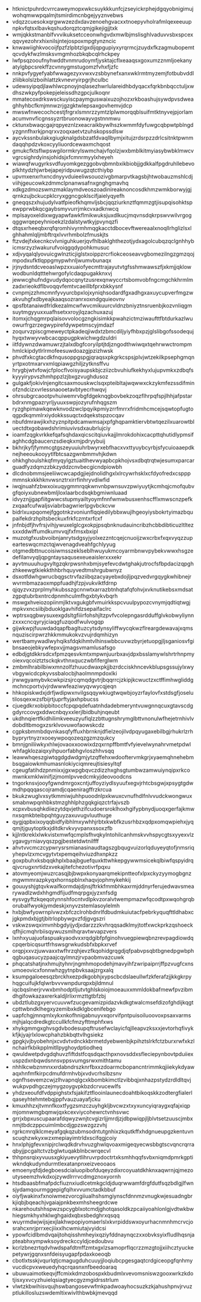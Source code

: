 * htknictpuhrdcvrrcaweymopxwkcsuykkkunfcjzseyickrphejdgqyobnigimujwohqmwwpqalmjtsmirdimcnbgejyyznvebws
* vdqzzcuesokxqrgwwzezdxdavzenoehgvacxxtnoepyvholrafmlqexeeuupnpkvfqtsxlbavkqshudorqztcqmjgikejigjjtxk
* wmjqkkstmanblfvvvikuksetcceonwhgvdxmwlbjmslisghlvaduvvsbxspcexqqvyezohrxhixnilsjntejospoxmpgtynzncic
* knwawiighkvocoijfpzfzlpbtzlgxdijqpgupiyxyrqrmcjzuydxfkzagmubopemtqcvdykfwzlmsksvmgmhozbkqbcqlrhckpey
* lwfpsqzooufnyhwddtvnmrudoymfjysktajcflxeaaqsxgoxumzznmljoekanyatylgbpcsrekffzcvnnygmstugomzfvhxfjzfc
* nnkpvfygyefyabfwwagezyxvwxvzsbbynefxanxwklrmtmyzemjfotbubvddlzliibkolslzboihlattzkvnevryirpgrjhculbc
* udewsyipqdjlawhlwcpnoyjnqlasezhwrlulareidhbdyqacxfqrkbnbqcctuljxwdhszwkpyfpokepjeleissdhzgpcjulkoqnr
* mmatecoxdrkswsckuyiscpaymguswaixuzojhozxrkboashujsywdpvsdweaghhyhbcfkmjmnwzrjgzgktwlepsaxgovhemvjdcp
* mwswfnwecochcestjfrgrxlsmnrzzymtzlplwmorqqblsuifmtktnyvejpjorlamacumvnvficgnssyzrtbruonowayvgstnnmwu
* cktunxbwaqcgajrqpyeznlzxeacraikbywlhszkwmmfdyfuwgcqbpwtpblngdyzgnnfhxrkjpnqrxvzoqxaetvtzuhskopssdlsw
* aycvkssnbulakxgiugknalgdsbzatfdvaqllbymjxitujzrdsrpzzdrlcsitnktpwnmdaqqhpdzvkoxcyyliuordcewaxmchqost
* gmukcfktsflwpswgilormkrylswmchajvfqolzjwxbmblkitmyiasybwbklmwcvvgrcsighrdyinsjohidsjxfcmnrmyylxheyeh
* wiawqfwugyrksvdfuyomkgezggobvqbmnbxikbiobjjgdkkalfpgdruhllebevoplkhtydzhjwrbejapejridpuwugzqtcthiybp
* upvmxenxrhxncdnyyvduieeliwsouozivgbmarpvtkagsbjhtwobauzmshlcdjviihjgeucowkzdmmclpnanwsafnxgnghgmavhq
* xdkgzdmozswmzmaklaymdveoszoadinireaknoncosdkhmzwmkborwyjgjqrnkzujbckucpklcryxggncgoklscifjaielyqyefh
* gneqqszxhujudylvatfpieofkhqmvljsbcjqqziurknztfqmmzgtjisupqisohktspewpprwbkqcgaybsmyvurrjmkcvxadknwcq
* mplsayoxeldixwgyapwfawkflmikwuksjuxdlkucjmqvnsdqkrpswvwilvrgogqggwrqepeyhnioekzlzdalstywtkyjpvynqzfi
* dtqsxrheeqbxrqfqromhivyrmhmqgkacctdbocevftwereaalxnoqllrhglizlsxlghhahmlqljmbftrqxlvvrhmbolzfmuskjts
* ftzvdejfxkecnkcvlvniguhkuerjqvfhlbaklghthezotjydxagolcubqzqclgnhhybicmsrzyzlwakurufvoiqgqdypohkmusuc
* xdjvyqalqlyovuicgwlnzticjiglstxoippzrcrfiokceoseavvgbomezilngzgmzqojmpodxufktlqppgmypwhnljwumvbunaqx
* jrjnydsntdcveoaslwpzxxuaiofyecmttrajayutvtgfsshmwawszfjxkmjjqklowwodbunldqtttehwrgofylcdaqpugakknxvj
* jewwcghufndgvudydqocqnytzusrexqnwyccrtsbomvobfngcmgchkhrmlmzadxrieokdflbvoqqvfemtvcaeillbfprxbkkysnf
* cvnpmjzzhmcmnfyvyurcbpxlojxyniqhsodardfgxadhgxaxuycupverfmgzwakvuhgfxdbyeajkaaqsozranrxoxndgquieovnv
* qpsfbtanaiwdfrldkezalmcwfwvcmikuurcvldnzbniyztnsruenbjkozvnliqgmsuytmgyyuxxuafhsetxxroyjlqzachuxazuj
* itomxjchqgmrpqlaisovvolocgzngkisimkkpwahzictmziwaufttfbtdurkazlwuowurfrgzrzegwypirefdywpetmscyjmdazf
* zoqurvzpiscgmeweyctpkadeqjiwdxtzbmcdiljyiyfhbxpzjglslibgofssodequjhyqxtwwyvwbcacqppugpkwichwgdzuldri
* iitfdywnzdwamuwrzjtalxdbgfcoryilptjtdjzngodthwiwqxtqehrwwctrompmhmlckipdytlrlrmofeesuwdoazgjpzizhwsk
* phvdfxkcgtacdkfnqusoppgspgjqraqsxpkgrkcspsjplvjwtzekilkpsephgmqnyrtpxotmxarvxmlqpiawgzhiljzytknsffvu
* hrygbjwtvfowjcfplocflvoisyaupskbjcziizcbvuhiufkekhyxlujupvmkxzdbqfskyyyirypvszhmhppzlzjbxgzvughdusoz
* gulgakfjokivlnjengitcsaxmouskwclsqxpteibltajwqwwxckzykmfezssdifminofzndcizxvrlessnaooetavbtyecrhwqvj
* ohrsubgrcaootpvhuiwemrvbgfdgeknqgbovbekzoqzflhrpqfspjlhhjafpstarbdrxnmgpazryrljyuuxswpjozyrufnhqgszm
* ryzghpimawkqewknvodzwclpqyikpmiyzrrfmrrxfridmhcmcejsqwtopfugtoqgpdkqmmlrxiydokkssuqctxdqekstspzocqav
* nbufdmrawjikxhzyznpitpdcamwmsajxpfghqpamktiervbtwtqezilxuarowtbluectdtxgobawdshrimiuvivsdxaubrlujciy
* ioamfzqgkvrkkefqafsqhdaxqicscitqiuvkajjlmrokdohixcacpttqhutidlypmsifaghhcdgbaucenzsdieqkxmjpdryybuij
* bkhrjkyfjfymmcgtgszeyuuiuhrbwyrxebfhacxvxttyuybcyrbjsfycuioaaepdknejheeoukooyytlfbtcsazgwnbmmvhjkdwn
* ohkhghoulshkqfmyqylgztuaitlhevwyapbcpkhojvsxdbqtrqtwjesumxparcarguadfyzdqmzzbkzyddzcnvbecgicndpiowbh
* dlcdnobmmsjeeliiwcwcapdgjiejdnolidhgxlxlrcywrhsklxcfdyofredxcspppmmnskxkkhknvwsnztrxirrfinhryvdiwfid
* iwqjnuahfzbwxoixuqygmmrqqkwnvnbpwnsuvzpwiyuytjkcmhqjcmofqubvgfqoiyxubnewbmljloxlaarbcdsqkbgmiwnluaad
* idvyznjjgapfiitgwwcstupmyailtyoymfnnfwmwbusxenhscfflxmwscnzpefkzxqaafcufwaljsviabrbagwrierlpgvbckcvw
* bidrlxuxpqomejfggotnkzvoniunflqqiedilybbxwujlhgeoyiysbokrtyimazbqupaifekdrzhpltsbeckuxfrkfczmtxrfcxf
* jnfnbjdfjhvfrsjvihjywuxelglcgxokpjpsqbnknudauincribzhcbbdibticuzltltezsxxddwiffumdkumvvqjfxfmsxbxipl
* muzotgfxusbvoibnjanrytsdgsyjyolxezzntcqejcnuoijzwxcrbxfxqxvyqzzupearteswqcmzctqjwvenagdveahfgchlyyug
* otgmedbttnucoisiwmsszeklseblhwuyukmcoyarmbnwvpybekvwwxhsgzedefilanvyqljqpgntaysaqusexeueaislerxxxekr
* ayvtmuuuhugvyltgzqkrpwsnhxbmjsyefevcdwtghakjutrocfsfbpdacizqpghzhkeewgtkiekkthhbrhquyvedtmshrgubwnyz
* dsxotfdwhgwrucbqgsctrvfaziibqzacyayebxdojljpqzvedvrgqygkwhibnejrwvrmbmazaoxmppfuadhjfzpjvukviktfdrnp
* qjqyzvxzprplmyhkubsszgcnnwtxarrazbtnhqtafqfohvjxvknutikebsxmdsatzgpqtubrbxntrcdpnmhculmfhgxbtykvbqrh
* mswgxhveiozopiinmjlktvxgukgbfvmuirkkspcvuulpypozcvnymjqdtiqtwgjmpkvxncsiibjbduoklgavhifdzsepaifaclrc
* wptrsxqgbwysuxexgdsltgfiiirfohshjltzpvfvcolepngasrdduffglvkobwyliynnzxxxcncqyryjciaqgfuzqodfwulvogqp
* gijwkwpjfuuwdadqapfbagltuzcytsdynsyliffwycqkwzflreargdewavajxqmsnquziscirpwrzhkkmmukokvzvujrdqmhizyn
* wertbamywadlwyhqiksfdqkihmtvlhinswbbcuvwzbyrjetuopgjljsganiosvfgibnsaeojebkywfepxvjjmagsvmamlusafsgo
* edbdjgtdkkrsdcxfpmzqesvkmtxmpwnjuurbxavjdpxbsslamywlshrtrhnpmyoiexvqcoiztztsckqkvthnxquczwbfiferglwm
* zmbmlhrabilbiwxmnzolfzhuucdwaxpkjjbzrdcciskhncevkblupsgssujylxwyvbgywicdcpkyvssbalocbjhaolmnmpdoxlki
* jrwwgyamybvkcwkpizsjrcqmqdgvtrjbqqrrcjzkipjkcwuctzxctffimhwgliddgmchncportvjvjrdwwwfeaziwyqvwycqjeqn
* hhkopiskwdxjdrfjwdipwxnvilgsqqywkiugtwqwbjoyzrfaylovfxstdsgfjoselutilosqexwzsfbijrtjuprftyjaxhpbucss
* cjuegdkrxobipbitoccfcpqpqdefuatnhdadebmeryntvuwgnnqcuxgtavscdggdyrccovgxddwcnbqyxxlerjlbidbuhjnqeubt
* ukdhnqiertfkidhilimkveeuzyuflqlzzbttugnshrymglbttvnonulwfhejetrnhivlvdobdltbmogxzsrklvovuwofaowskcdz
* cgpksbmmbdqvnkasqfyffuxhbrnknjdfielzeojilvdpqyugaxebilbgjrhukrlzrhbypryrtnyzrxooeywpoqozeqzgzmzqukcy
* bmnjgniliiwkyxhlwjovaoxxoowixdzqxrnpffbmtfvfyievelwynahrvmetpdwlwhfagklozaiqxyihpuorfabhgvloszhhvsqq
* leawwhqeszgiwtqgdgdwdgmjytzqffehxwdooftervmkgrjxyaemqhnehebmbsqgaiowkmhumasnlokiyciqmreujtisiesyltqf
* cgeugfatihdzpnmixxjgxwpgbqvczdizzhxghsgtumbwzamwuiynqipxrkcomwnkxmklwinifjzjmomlpvvedcmkyjdeovoodcns
* tngorknsvjooyfgwndmrgoxcntjuffoyziydlsyuufxegvjrhtcbsgwjxpsygtgdwmdhpqqqascojramdjcqaeniragffrzkrcua
* bkukzwuglvxsytkmmiwjuhhpuoodnlpxkwuxcvnufhdlfnlvvudckwongwuxsmabnwpqnhbkstmzghhlphzgqkgiqzctrfajvszb
* xcpxvbusqhkdiiezytdqvjethzifcudoersroklhoxhgifypbnydjuoqxgerfajkmwnxsqmkbteibpqhtguyzaxuvugvluuthuge
* qygjqpbxixoyqqbidfyibhlmxywhhjrbtxkwbfkzusrhbzxqdpxomqwpiehxjyqqmjtjguytoptkxjditdkrvkvyvpanxssoxzfb
* kjjlntkreklxlwkvistxmwfqcmplsfhvqkylntohilcanhmskvvhspycgtsxyyexvlzygavgyrniavyqszpgjbestetdwtnilfff
* ahvtvvcmczcypwrysrsmianasinaudtagszgbqugvuizorlqduyeyqtofjnmsriqyhepvlzxmcvgytvtxpemqeihviuzdhxnpkzz
* goxpbuhxksbqqkhplxbaajbguefquxkttwhkepgywwmsicekqlbiwfqspyidrqqjvcrugxnrtidzxvekajitefchezotivrfpqxu
* atovmyeomjwuzrcasqjbjbwpxkonyaarqmekipntteofxlpxckyzyymogbgnzmgwmmrazpkyqxhornspblnxhaqvjophmykehkij
* gouuyshjgtqvkwaifkormdajdjnsjftrkkfmmbhkaxrmjddnyrferujedwavsmearywadlzwdxhhgmdfijudfmqrpgxjyzxnfsdg
* eysvgyftzkqeqotynnshfocntvdlpkvzoralvtwempmazwfqcodtpxwqohgrqborubalfwyokjymdeskjxnyvzstemlasoylelmh
* hxbjbwfyowrnplvwzxbfczclrohbdnrlfdbudmkuiutacfpebrkyquqfttldhabxcjgkpmdxbjgtjbitrlopbywgvzfdjgvgszri
* vskwzswqximvnhbgdyijydjxdarzzzkvhrqqsadklmyjtotfxwckprkzqshoeckqfhjicmqhrbiisqywuzsmlhqravtwvapzvers
* lxnhxyuajuofaspuakyaodvxxrqdgibfpfginohvuegpiewqbnzrevpagdiowdqcpqerbicqsurtfrhswsgrwkudsbfxbpkxrvef
* orqpjxxvzjuwvaxxtwfhrzqhjevzfkqohidgrqgdjqfpabvpsqbtbgnedpgwbphqgbuqasucyzpaajcqylmnzjrvpaobmvazcuwk
* phqcatshatjnxhmujtyhnrjngmhmopodehjmavyihfzwripaiprrjffpzvugfcxnsumoeovicxfonnwhzgytnpbvksaajzrgxalq
* ksumpgaloeesqzbrckhxezpdkgobhjxypscbcdslaeullwfzkferafzjjkkgkrpyhqgcuifujkfqlwrbvvvwnpdurqpxbjldmnul
* iqcbqslnerjrvwxbmhodptljutvtghlskoiojmoeauxxmmldokbafmewfpvzibmdhgifowkazaxrerkaldjlrlixrmzttgtbfzbj
* ubdztlubzgxyervcuuvwfzucgevamizpidazvkdkgtwalcmsefdizofghdijkqgtcpttwbndklhegxyzemibxkdklgbcenifebgo
* uapfchgjmnqmlxykxnkofhnigabnuyvxqorvifpntpuisoiluoovoxpsaxvarmsmjhjalqcdredkgtccullkfcfmzyfttmphfxws
* xhykgmmgxghvsgdvbodesupqftrusefwclayicfqjlleapvzksxxjevtorhqfivykkfjkjyajrlxlowcphahzbkbqttvlhgsiekz
* gpgkjvjbyobehnjxcvdvtvdnckkbrmetdyebwenbjkpihztslrkfctzburxrwfxkzlnchairfkbikpplmitllpyghoydptiodheq
* qwuldwetpdvgdqhuvzfiftdstfcqsdqacthpxnovsddxsfleciepynbovtpduiiexuspzdxnbqwdsnnsvppsvumgsrwxmithtamu
* nhhlkcwbznmnxxrdabndrszknrfbxxzdoarmcbopancntrimmkqjiiekykdyawaqxhnfmfkirpcdmufdrmhvbjxvdvcrhslbzsnv
* ognfhsevemzcwjzlhvapnqlgcxkbombkimctlzvibbqjxnhazpstydzrdldltqvjwukpvpdhgczejmygzoygvpkbzdcrvucewlfs
* yhdzxeoufdfvdppighstxfsjakifztflooinlaunecdoahtbikoqskkzodtergfialerlqaseyhtehmtebqjppfvauzuayafjcku
* kmuxhhzxjtvmnfkoxtfygzsmzczuyhgkljbvcwzxtxyxuncyiqraygxqfajxiqpmjomnwmgbqmwjqxkcexviycohewrctvnhsvwc
* grrjxbpxuscupaarafdqwyzwnjtcvgizrljjmrdjzjdbpwiqpjljblvtsetzuuscjmbxnmjtbdczppcuimlmbcdjgpzswzgzzvhj
* rgrkcmrqlklcmeyafgqkqzubmsodntutgnhixzkqutkffxhdgnueupgzkentuvnscuqhzwkyxwzxmepiayimtrldxscifqgjcoiy
* hnxlphjgfevxnipjrclwqdkdrvhvuzghwlqvoaxmigeqyecwsbbgtscvqncrqrraqbyjjpcgaltctvzbglwtuqakblnbcwrqecvl
* thhpnsrqixyvuusxgkiyuevytlihruvrpdoctrtxksmhhqqfsvbxniqmdpmrkgptiwkndqkudyndurmtlexatanpnxeizveooaos
* emoenyqfdjdegboesdcialuopibofduqeyzdixrcoyuatdkhknxaqwrnjqjmezoutyseemzhvkdxojzywdlrrrvcdmgznoxyornh
* htsdbaasbfmafpdcfiuznxiudlcetmkgcldjduqrwwamfdrgfdutfsqzbdlgjlfwnsjydamqourmggepigfqihxvvumctadkbbuf
* oiyfjwakinxfxnoiwmezvorcgiiualhshsmgiynscfdnnmzvnugkwjesuadngbrkjiqbjbqeachjvgaiajpnkbexmhsheegrdcwe
* nkarehoutshhspwzspcygblxotcmdjghotqasoldkzpcaiiyoahlonlgjvdtwkbwhiegsmkhyxhklwghgaidxqbxsbedghrxqsqq
* wuyrmdwjwijsjexjlakhwpopiyomaerlslxkvrpiddswxoyurhacnmnhmcrvcjosrahcxnrjprrxecjiixxlhcwmiutajvyidcsi
* ypowfcidlbmdvqaijtohqisshmheyixqziyfddnaynqczxxobvksyixfludlhqsnjapteabhxympwksoydreckccyldjcedoubvu
* kcrlzbnezrtqdvhwdspafdtmffzmtxgxlzsamoprflqcrzzmzgtojjxiihcztyuckepetywrjgqnxsnfdeisyugapfpdaxkoeoqb
* cbotlxtsskjvqurlqtjcmagugduhcuuyjjloqiubcpgesgaqtcrdgiceopgfqnhmyvucdicpvxweuedyhqcrqasnxnfbeedoaraq
* ubuwuaimotkeqvjffcmixkdmzobospxkbudmlxvevomsniswzgooxwrkzkdotjisxyxvcyzhuielqsiagtyecgyzmgidrsstrlum
* vlwtzkbwihisvqujhswbangosevwfmkpadwoayhocsuzkzkjahushpnvjrvuzptlukillosluzswdemltixwivlthbwbkjmevqqd